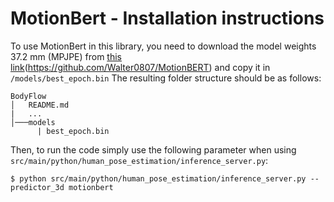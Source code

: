 # MotionBert - Installation instructions

To use MotionBert in this library, you need to download the model weights 37.2 mm (MPJPE) from [this link](https://onedrive.live.com/?authkey=%21AM16MxDQ4fEwZkI&id=A5438CD242871DF0%21171&cid=A5438CD242871DF0)(https://github.com/Walter0807/MotionBERT) and copy it in `/models/best_epoch.bin`
The resulting folder structure should be as follows:

```
BodyFlow
│   README.md
|   ...    
│───models
      | best_epoch.bin
```

Then, to run the code simply use the following parameter when using `src/main/python/human_pose_estimation/inference_server.py`:



`$ python src/main/python/human_pose_estimation/inference_server.py --predictor_3d motionbert`
